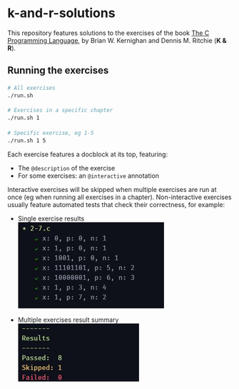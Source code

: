 # k-and-r-solutions

This repository features solutions to the exercises of the book [The C Programming Language](https://www.goodreads.com/book/show/515601.The_C_Programming_Language), by Brian W. Kernighan and Dennis M. Ritchie (**K & R**).

## Running the exercises

```bash
# All exercises
./run.sh

# Exercises in a specific chapter
./run.sh 1

# Specific exercise, eg 1-5
./run.sh 1 5
```

Each exercise features a docblock at its top, featuring:

- The `@description` of the exercise
- For some exercises: an `@interactive` annotation

Interactive exercises will be skipped when multiple exercises are run at once (eg when running all exercises in a chapter). Non-interactive exercises usually feature automated tests that check their correctness, for example:

- Single exercise results<br/>
  ![Single exercise results](./img/single_exercise_results.JPG)

- Multiple exercises result summary<br/>
  ![Multiple exercises result summary](./img/multiple_exercises_result_summary.JPG)
